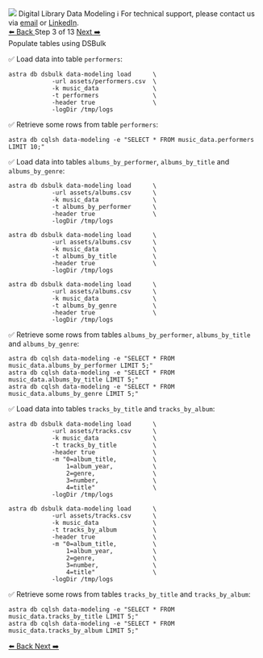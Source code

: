 <!-- TOP -->
<div class="top">
  <img src="https://datastax-academy.github.io/katapod-shared-assets/images/ds-academy-logo.svg" />
  <span class="scenario-title">Digital Library Data Modeling</span>
  <span class="scenario-subtitle">ℹ️ For technical support, please contact us via <a href="mailto:aleksandr.volochnev@datastax.com">email</a> or <a href="https://dtsx.io/aleks">LinkedIn</a>.</span> 
</div>

<!-- NAVIGATION -->
<div id="navigation-top" class="navigation-top">
 <a href='command:katapod.loadPage?[{"step":"step2-astra"}]' 
   class="btn btn-dark navigation-top-left">⬅️ Back
 </a>
<span class="step-count"> Step 3 of 13</span>
 <a href='command:katapod.loadPage?[{"step":"step4-astra"}]' 
    class="btn btn-dark navigation-top-right">Next ➡️
  </a>
</div>

<!-- CONTENT -->

<div class="step-title">Populate tables using DSBulk</div>

✅ Load data into table `performers`:
```
astra db dsbulk data-modeling load      \
            -url assets/performers.csv  \
            -k music_data               \
            -t performers               \
            -header true                \
            -logDir /tmp/logs
```

✅ Retrieve some rows from table `performers`:
```
astra db cqlsh data-modeling -e "SELECT * FROM music_data.performers LIMIT 10;"      
```

✅ Load data into tables `albums_by_performer`, `albums_by_title` and `albums_by_genre`:
```
astra db dsbulk data-modeling load      \
            -url assets/albums.csv      \
            -k music_data               \
            -t albums_by_performer      \
            -header true                \
            -logDir /tmp/logs

astra db dsbulk data-modeling load      \            
            -url assets/albums.csv      \
            -k music_data               \
            -t albums_by_title          \
            -header true                \
            -logDir /tmp/logs     
            
astra db dsbulk data-modeling load      \
            -url assets/albums.csv      \
            -k music_data               \
            -t albums_by_genre          \
            -header true                \
            -logDir /tmp/logs                     
```

✅ Retrieve some rows from tables `albums_by_performer`, `albums_by_title` and `albums_by_genre`:
```
astra db cqlsh data-modeling -e "SELECT * FROM music_data.albums_by_performer LIMIT 5;"   
astra db cqlsh data-modeling -e "SELECT * FROM music_data.albums_by_title LIMIT 5;"   
astra db cqlsh data-modeling -e "SELECT * FROM music_data.albums_by_genre LIMIT 5;"                                       
```

✅ Load data into tables `tracks_by_title` and `tracks_by_album`:
```
astra db dsbulk data-modeling load      \
            -url assets/tracks.csv      \
            -k music_data               \
            -t tracks_by_title          \
            -header true                \
            -m "0=album_title,          \
                1=album_year,           \
                2=genre,                \
                3=number,               \
                4=title"                \
            -logDir /tmp/logs
            
astra db dsbulk data-modeling load      \
            -url assets/tracks.csv      \
            -k music_data               \
            -t tracks_by_album          \
            -header true                \
            -m "0=album_title,          \
                1=album_year,           \
                2=genre,                \
                3=number,               \
                4=title"                \
            -logDir /tmp/logs
```

✅ Retrieve some rows from tables `tracks_by_title` and `tracks_by_album`:
```
astra db cqlsh data-modeling -e "SELECT * FROM music_data.tracks_by_title LIMIT 5;"   
astra db cqlsh data-modeling -e "SELECT * FROM music_data.tracks_by_album LIMIT 5;"      
```

<!-- NAVIGATION -->
<div id="navigation-bottom" class="navigation-bottom">
 <a href='command:katapod.loadPage?[{"step":"step2-astra"}]'
   class="btn btn-dark navigation-bottom-left">⬅️ Back
 </a>
 <a href='command:katapod.loadPage?[{"step":"step4-astra"}]'
    class="btn btn-dark navigation-bottom-right">Next ➡️
  </a>
</div>
